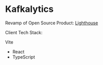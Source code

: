 # Kafkalytics
Revamp of Open Source Product: [Lighthouse](https://github.com/oslabs-beta/Lighthouse)

Client Tech Stack:

Vite
- React
- TypeScript
